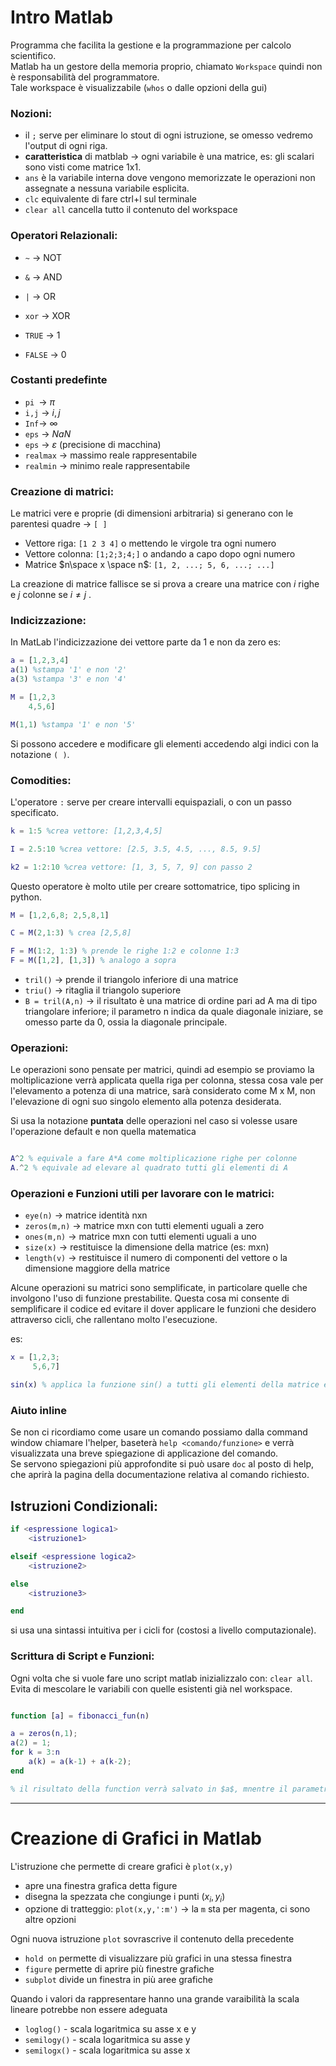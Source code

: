 
# Intro Matlab

Programma che facilita la gestione e la programmazione per calcolo scientifico.  
Matlab ha un gestore della memoria proprio, chiamato `Workspace` quindi non è responsabilità del programmatore.  
Tale workspace è visualizzabile (`whos` o dalle opzioni della gui)


### Nozioni:

- il `;` serve per eliminare lo stout di ogni istruzione, se omesso vedremo l'output di ogni riga.
- **caratteristica** di matblab $\rightarrow$ ogni variabile è una matrice, es: gli scalari sono visti come matrice 1x1.  
- `ans` è la variabile interna dove vengono memorizzate le operazioni non assegnate a nessuna variabile esplicita.  
- `clc` equivalente di fare ctrl+l sul terminale
- `clear all` cancella tutto il contenuto del workspace

### Operatori Relazionali:

- `~` $\rightarrow$ NOT
- `&` $\rightarrow$ AND
- `|` $\rightarrow$ OR
- `xor` $\rightarrow$ XOR

- `TRUE` $\rightarrow$ 1
- `FALSE` $\rightarrow$ 0 

### Costanti predefinte 

- `pi `$\rightarrow$ $\pi$
- `i,j` $\rightarrow$ $i,j$
- `Inf`$\rightarrow$ $\infty$
- `eps` $\rightarrow$ $NaN$
- `eps` $\rightarrow$ $\varepsilon$ (precisione di macchina)
- `realmax` $\rightarrow$ massimo reale rappresentabile 
- `realmin` $\rightarrow$ minimo reale rappresentabile




### Creazione di matrici:

Le matrici vere e proprie (di dimensioni arbitraria) si generano con le parentesi quadre $\rightarrow$ `[ ]`

- Vettore riga: `[1 2 3 4]` o mettendo le virgole tra ogni numero
- Vettore colonna: `[1;2;3;4;]` o andando a capo dopo ogni numero
- Matrice $n\space x \space n$: `[1, 2, ...; 5, 6, ...; ...]`

La creazione di matrice fallisce se si prova a creare una matrice con $i$ righe e $j$ colonne se $i\neq j$ .  

### Indicizzazione:
In MatLab l'indicizzazione dei vettore parte da 1 e non da zero
es:
```matlab
a = [1,2,3,4]
a(1) %stampa '1' e non '2'
a(3) %stampa '3' e non '4' 

M = [1,2,3
    4,5,6]

M(1,1) %stampa '1' e non '5'

```
Si possono accedere e modificare gli elementi accedendo algi indici con la notazione `( )`.  

### Comodities: 
L'operatore `:` serve per creare intervalli equispaziali, o con un passo specificato.  

```matlab
k = 1:5 %crea vettore: [1,2,3,4,5]

I = 2.5:10 %crea vettore: [2.5, 3.5, 4.5, ..., 8.5, 9.5]

k2 = 1:2:10 %crea vettore: [1, 3, 5, 7, 9] con passo 2 
```

Questo operatore è molto utile per creare sottomatrice, tipo splicing in python.  

```matlab
M = [1,2,6,8; 2,5,8,1]

C = M(2,1:3) % crea [2,5,8]

F = M(1:2, 1:3) % prende le righe 1:2 e colonne 1:3
F = M([1,2], [1,3]) % analogo a sopra 
```


- `tril()` $\rightarrow$ prende il triangolo inferiore di una matrice
- `triu()` $\rightarrow$ ritaglia il triangolo superiore
- `B = tril(A,n)` $\rightarrow$ il risultato è una matrice di ordine pari ad A ma di tipo triangolare inferiore; il parametro n indica da quale diagonale iniziare, se omesso parte da 0, ossia la diagonale principale.  


### Operazioni:
Le operazioni sono pensate per matrici, quindi ad esempio se proviamo la moltiplicazione verrà applicata quella riga per colonna, stessa cosa vale per l'elevamento a potenza di una matrice, sarà considerato come M x M, non l'elevazione di ogni suo singolo elemento alla potenza desiderata.  

Si usa la notazione **puntata** delle operazioni nel caso si volesse usare l'operazione default e non quella matematica

```matlab

A^2 % equivale a fare A*A come moltiplicazione righe per colonne 
A.^2 % equivale ad elevare al quadrato tutti gli elementi di A

```


### Operazioni e Funzioni utili per lavorare con le matrici:
- `eye(n)` $\rightarrow$ matrice identità nxn
- `zeros(m,n)` $\rightarrow$ matrice mxn con tutti elementi uguali a zero
- `ones(m,n)` $\rightarrow$ matrice mxn con tutti elementi uguali a uno
- `size(x)` $\rightarrow$ restituisce la dimensione della matrice (es: mxn)
- `length(v)` $\rightarrow$ restituisce il numero di componenti del vettore o la dimensione maggiore della matrice



Alcune operazioni su matrici sono semplificate, in particolare quelle che involgono l'uso di funzione prestabilite. 
Questa cosa mi consente di semplificare il codice ed evitare il dover applicare le funzioni che desidero attraverso cicli, che rallentano molto l'esecuzione.  

es:
```matlab
x = [1,2,3;
     5,6,7]

sin(x) % applica la funzione sin() a tutti gli elementi della matrice e la restituisce.  

```



### Aiuto inline
Se non ci ricordiamo come usare un comando possiamo dalla command window chiamare l'helper, baseterà `help <comando/funzione>` e verrà visualizzata una breve spiegazione di applicazione del comando.  
Se servono spiegazioni più approfondite si può usare `doc` al posto di help, che aprirà la pagina della documentazione relativa al comando richiesto. 



## Istruzioni Condizionali:


```matlab
if <espressione logica1>
    <istruzione1>

elseif <espressione logica2>
    <istruzione2>

else
    <istruzione3>

end

```

si usa una sintassi intuitiva per i cicli for (costosi a livello computazionale).  


### Scrittura di Script e Funzioni:

Ogni volta che si vuole fare uno script matlab inizializzalo con: `clear all`.  
Evita di mescolare le variabili con quelle esistenti già nel workspace. 


```matlab

function [a] = fibonacci_fun(n)

a = zeros(n,1);
a(2) = 1;
for k = 3:n
    a(k) = a(k-1) + a(k-2);
end

% il risultato della function verrà salvato in $a$, mnentre il parametro verra usato al posto della $n$

```


--- 


# Creazione di Grafici in Matlab

L'istruzione che permette di creare grafici è `plot(x,y)` 
 - apre una finestra grafica detta figure
 - disegna la spezzata che congiunge i punti $(x_i,y_i)$
 - opzione di tratteggio: `plot(x,y,':m')` $\rightarrow$ la `m` sta per magenta, ci sono altre opzioni

Ogni nuova istruzione `plot` sovrascrive il contenuto della precedente
- `hold on` permette di visualizzare più grafici in una stessa finestra 
- `figure` permette di aprire più finestre grafiche
- `subplot` divide un finestra in più aree grafiche 


Quando i valori da rappresentare hanno una grande varaibilità la scala lineare potrebbe non essere 
adeguata
- `loglog()` - scala logaritmica su asse x e y 
- `semilogy()` - scala logaritmica su asse y
- `semilogx()` - scala logaritmica su asse x 
 